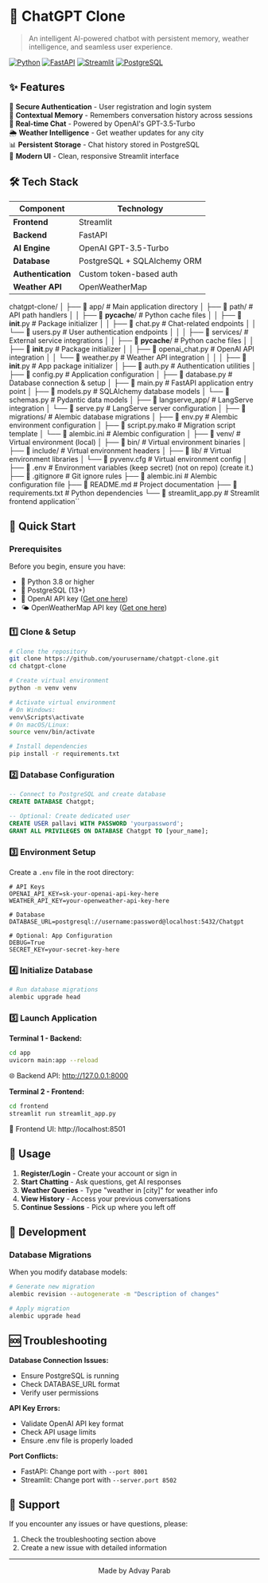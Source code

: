 # 🤖 ChatGPT Clone

> An intelligent AI-powered chatbot with persistent memory, weather intelligence, and seamless user experience.

[![Python](https://img.shields.io/badge/Python-3.8+-blue.svg)](https://www.python.org/downloads/)
[![FastAPI](https://img.shields.io/badge/FastAPI-0.68+-green.svg)](https://fastapi.tiangolo.com/)
[![Streamlit](https://img.shields.io/badge/Streamlit-1.0+-red.svg)](https://streamlit.io/)
[![PostgreSQL](https://img.shields.io/badge/PostgreSQL-13+-blue.svg)](https://www.postgresql.org/)

## ✨ Features

🔐 **Secure Authentication** - User registration and login system  
🧠 **Contextual Memory** - Remembers conversation history across sessions  
💬 **Real-time Chat** - Powered by OpenAI's GPT-3.5-Turbo  
🌦️ **Weather Intelligence** - Get weather updates for any city  
📊 **Persistent Storage** - Chat history stored in PostgreSQL  
🎨 **Modern UI** - Clean, responsive Streamlit interface  

## 🛠️ Tech Stack

| Component | Technology |
|-----------|------------|
| **Frontend** | Streamlit |
| **Backend** | FastAPI |
| **AI Engine** | OpenAI GPT-3.5-Turbo |
| **Database** | PostgreSQL + SQLAlchemy ORM |
| **Authentication** | Custom token-based auth |
| **Weather API** | OpenWeatherMap |

chatgpt-clone/
│
├── 📂 app/                          # Main application directory
│   ├── 📂 path/                   # API path handlers
│   │   ├── 📂 __pycache__/          # Python cache files
│   │   ├── 📄 __init__.py           # Package initializer
│   │   ├── 📄 chat.py               # Chat-related endpoints
│   │   └── 📄 users.py              # User authentication endpoints
│   │
│   ├── 📂 services/                 # External service integrations
│   │   ├── 📂 __pycache__/          # Python cache files
│   │   ├── 📄 __init__.py           # Package initializer
│   │   ├── 📄 openai_chat.py        # OpenAI API integration
│   │   └── 📄 weather.py            # Weather API integration
│   │
│   ├── 📄 __init__.py               # App package initializer
│   ├── 📄 auth.py                   # Authentication utilities
│   ├── 📄 config.py                 # Application configuration
│   ├── 📄 database.py               # Database connection & setup
│   ├── 📄 main.py                   # FastAPI application entry point
│   ├── 📄 models.py                 # SQLAlchemy database models
│   └── 📄 schemas.py                # Pydantic data models
│
├── 📂 langserve_app/                # LangServe integration
│   └── 📄 serve.py                  # LangServe server configuration
│
├── 📂 migrations/                   # Alembic database migrations
│   ├── 📄 env.py                    # Alembic environment configuration
│   ├── 📄 script.py.mako           # Migration script template
│   └── 📄 alembic.ini               # Alembic configuration
│
├── 📂 venv/                         # Virtual environment (local)
│   ├── 📂 bin/                      # Virtual environment binaries
│   ├── 📂 include/                  # Virtual environment headers
│   ├── 📂 lib/                      # Virtual environment libraries
│   └── 📄 pyvenv.cfg               # Virtual environment config
│
├── 📄 .env                          # Environment variables (keep secret) (not on repo) (create it.)
├── 📄 .gitignore                    # Git ignore rules
├── 📄 alembic.ini                   # Alembic configuration file
├── 📄 README.md                     # Project documentation
├── 📄 requirements.txt              # Python dependencies
└── 📄 streamlit_app.py              # Streamlit frontend application``

## 🚀 Quick Start

### Prerequisites

Before you begin, ensure you have:
- 🐍 Python 3.8 or higher
- 🐘 PostgreSQL (13+)
- 🔑 OpenAI API key ([Get one here](https://platform.openai.com/api-keys))
- 🌤️ OpenWeatherMap API key ([Get one here](https://openweathermap.org/api))

### 1️⃣ Clone & Setup

```bash
# Clone the repository
git clone https://github.com/yourusername/chatgpt-clone.git
cd chatgpt-clone

# Create virtual environment
python -m venv venv

# Activate virtual environment
# On Windows:
venv\Scripts\activate
# On macOS/Linux:
source venv/bin/activate

# Install dependencies
pip install -r requirements.txt
```

### 2️⃣ Database Configuration

```sql
-- Connect to PostgreSQL and create database
CREATE DATABASE Chatgpt;

-- Optional: Create dedicated user
CREATE USER pallavi WITH PASSWORD 'yourpassword';
GRANT ALL PRIVILEGES ON DATABASE Chatgpt TO [your_name];
```

### 3️⃣ Environment Setup

Create a `.env` file in the root directory:

```env
# API Keys
OPENAI_API_KEY=sk-your-openai-api-key-here
WEATHER_API_KEY=your-openweather-api-key-here

# Database
DATABASE_URL=postgresql://username:password@localhost:5432/Chatgpt

# Optional: App Configuration
DEBUG=True
SECRET_KEY=your-secret-key-here
```

### 4️⃣ Initialize Database

```bash
# Run database migrations
alembic upgrade head
```

### 5️⃣ Launch Application

**Terminal 1 - Backend:**
```bash
cd app
uvicorn main:app --reload
```
🌐 Backend API: http://127.0.0.1:8000

**Terminal 2 - Frontend:**
```bash
cd frontend
streamlit run streamlit_app.py
```
🎨 Frontend UI: http://localhost:8501

## 📖 Usage

1. **Register/Login** - Create your account or sign in
2. **Start Chatting** - Ask questions, get AI responses
3. **Weather Queries** - Type "weather in [city]" for weather info
4. **View History** - Access your previous conversations
5. **Continue Sessions** - Pick up where you left off

## 🔧 Development

### Database Migrations

When you modify database models:

```bash
# Generate new migration
alembic revision --autogenerate -m "Description of changes"

# Apply migration
alembic upgrade head
```

## 🆘 Troubleshooting

**Database Connection Issues:**
- Ensure PostgreSQL is running
- Check DATABASE_URL format
- Verify user permissions

**API Key Errors:**
- Validate OpenAI API key format
- Check API usage limits
- Ensure .env file is properly loaded

**Port Conflicts:**
- FastAPI: Change port with `--port 8001`
- Streamlit: Change port with `--server.port 8502`

## 📧 Support

If you encounter any issues or have questions, please:
1. Check the troubleshooting section above
2. Create a new issue with detailed information

---

<div align="center">
  Made by Advay Parab
</div>